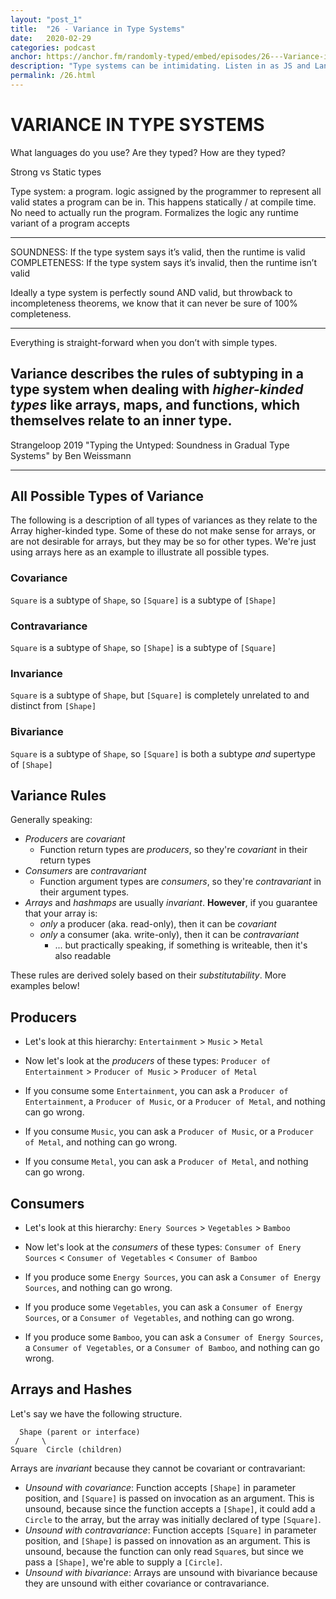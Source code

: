 ```yaml
---
layout: "post_1"
title:  "26 - Variance in Type Systems"
date:   2020-02-29
categories: podcast
anchor: https://anchor.fm/randomly-typed/embed/episodes/26---Variance-in-Type-Systems-eb5i39
description: "Type systems can be intimidating. Listen in as JS and Lance struggle to understand type variance! Contravariance, covariance, invariance, bivariance... What do they mean?!"
permalink: /26.html
---
```


# VARIANCE IN TYPE SYSTEMS

What languages do you use? Are they typed? How are they typed?

Strong vs Static types

Type system: a program. logic assigned by the programmer to represent all valid states a program can be in. This happens statically / at compile time. No need to actually run the program. Formalizes the logic any runtime variant of a program accepts

---


SOUNDNESS: If the type system says it’s valid, then the runtime is valid
COMPLETENESS: If the type system says it’s invalid, then the runtime isn’t valid

Ideally a type system is perfectly sound AND valid, but throwback to incompleteness theorems, we know that it can never be sure of 100% completeness.

---

Everything is straight-forward when you don’t with simple types.

Variance describes the rules of subtyping in a type system when dealing with _higher-kinded types_ like arrays, maps, and functions, which themselves relate to an inner type.
---


Strangeloop 2019
"Typing the Untyped: Soundness in Gradual Type Systems" by Ben Weissmann

---

## All Possible Types of Variance

The following is a description of all types of variances as they relate to the Array higher-kinded type. Some of these do not make sense for arrays, or are not desirable for arrays, but they may be so for other types. We're just using arrays here as an example to illustrate all possible types.

### Covariance

`Square` is a subtype of `Shape`, so `[Square]` is a subtype of `[Shape]`

### Contravariance
`Square` is a subtype of `Shape`, so `[Shape]` is a subtype of `[Square]`

### Invariance
`Square` is a subtype of `Shape`, but `[Square]` is completely unrelated to and distinct from `[Shape]`

### Bivariance
`Square` is a subtype of `Shape`, so `[Square]` is both a subtype _and_ supertype of `[Shape]`

## Variance Rules

Generally speaking:
- _Producers_ are _covariant_
    - Function return types are _producers_, so they're _covariant_ in their return types
- _Consumers_ are _contravariant_
    - Function argument types are _consumers_, so they're _contravariant_ in their argument types.
- _Arrays_ and _hashmaps_ are usually _invariant_. **However**, if you guarantee that your array is:
    - _only_ a producer (aka. read-only), then it can be _covariant_
    - _only_ a consumer (aka. write-only), then it can be _contravariant_
        - ... but practically speaking, if something is writeable, then it's also readable

These rules are derived solely based on their _substitutability_. More examples below!

## Producers

- Let's look at this hierarchy: `Entertainment` > `Music` > `Metal`
- Now let's look at the _producers_ of these types: `Producer of Entertainment` > `Producer of Music` > `Producer of Metal`


- If you consume some `Entertainment`, you can ask a `Producer of Entertainment`, a `Producer of Music`, or a `Producer of Metal`, and nothing can go wrong.
- If you consume `Music`, you can ask a `Producer of Music`, or a `Producer of Metal`, and nothing can go wrong.
- If you consume `Metal`, you can ask a `Producer of Metal`, and nothing can go wrong.

## Consumers

- Let's look at this hierarchy: `Enery Sources` > `Vegetables` > `Bamboo`
- Now let's look at the _consumers_ of these types: `Consumer of Enery Sources` &lt; `Consumer of Vegetables` &lt; `Consumer of Bamboo`

- If you produce some `Energy Sources`, you can ask a `Consumer of Energy Sources`, and nothing can go wrong.
- If you produce some `Vegetables`, you can ask a `Consumer of Energy Sources`, or a `Consumer of Vegetables`, and nothing can go wrong.
- If you produce some `Bamboo`, you can ask a `Consumer of Energy Sources`, a `Consumer of Vegetables`, or a `Consumer of Bamboo`, and nothing can go wrong.

## Arrays and Hashes

Let's say we have the following structure.

```
  Shape (parent or interface)
 /     \
Square  Circle (children)
```

Arrays are _invariant_ because they cannot be covariant or contravariant:
- _Unsound with covariance_: Function accepts `[Shape]` in parameter position, and `[Square]` is passed on invocation as an argument. This is unsound, because since the function accepts a `[Shape]`, it could add a `Circle` to the array, but the array was initially declared of type `[Square]`.
- _Unsound with contravariance_: Function accepts `[Square]` in parameter position, and `[Shape]` is passed on innovation as an argument. This is unsound, because the function can only read `Square`s, but since we pass a `[Shape]`, we're able to supply a `[Circle]`.
- _Unsound with bivariance_: Arrays are unsound with bivariance because they are unsound with either covariance or contravariance.
